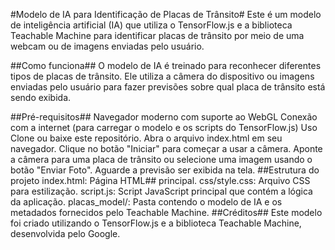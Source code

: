 #Modelo de IA para Identificação de Placas de Trânsito#
Este é um modelo de inteligência artificial (IA) que utiliza o TensorFlow.js e a biblioteca Teachable Machine para identificar placas de trânsito por meio de uma webcam ou de imagens enviadas pelo usuário.

##Como funciona##
O modelo de IA é treinado para reconhecer diferentes tipos de placas de trânsito. Ele utiliza a câmera do dispositivo ou imagens enviadas pelo usuário para fazer previsões sobre qual placa de trânsito está sendo exibida.

##Pré-requisitos##
Navegador moderno com suporte ao WebGL
Conexão com a internet (para carregar o modelo e os scripts do TensorFlow.js)
Uso
Clone ou baixe este repositório.
Abra o arquivo index.html em seu navegador.
Clique no botão "Iniciar" para começar a usar a câmera.
Aponte a câmera para uma placa de trânsito ou selecione uma imagem usando o botão "Enviar Foto".
Aguarde a previsão ser exibida na tela.
##Estrutura do projeto
index.html: Página HTML## principal.
css/style.css: Arquivo CSS para estilização.
script.js: Script JavaScript principal que contém a lógica da aplicação.
placas_model/: Pasta contendo o modelo de IA e os metadados fornecidos pelo Teachable Machine.
##Créditos##
Este modelo foi criado utilizando o TensorFlow.js e a biblioteca Teachable Machine, desenvolvida pelo Google.
